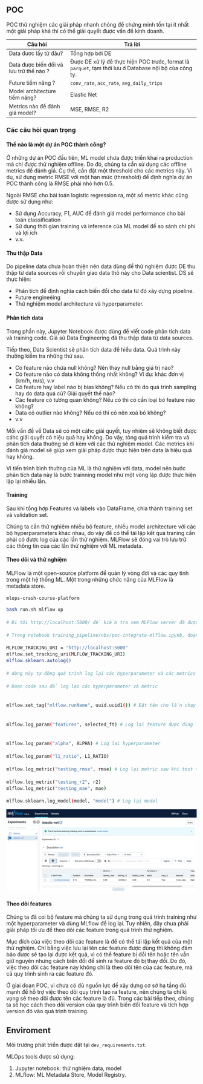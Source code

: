 ## POC

POC thử nghiệm các giải pháp nhanh chóng để chứng minh tồn tại ít nhất một giải pháp khả thi có thể giải quyết được vấn đề kinh doanh.


|Câu hỏi|Trả lời|
|-------|-------|
|Data được lấy từ đâu?|Tổng hợp bởi DE|
|Data được biến đổi và lưu trữ thế nào ?|Được DE xử lý để thực hiện POC trước, format là `parquet`, tạm thời lưu ở Database nội bộ của công ty.|
|Future tiềm năng ?|`conv_rate`, `acc_rate`, `avg_daily_trips`|
|Model architecture tiềm năng?|Elastic Net|
|Metrics nào để đánh giá model?|MSE, RMSE, R2|

### Các câu hỏi quan trọng

#### Thế nào là một dự án POC thành công?

Ở những dự án POC đầu tiên, ML model chưa được triển khai ra production mà chỉ được thử nghiệm offline. Do đó, chúng ta cần sử dụng các offline metrics để đánh giá. Cụ thể, cần đặt một threshold cho các metrics này. Ví dụ, sử dụng metric RMSE với một hạn mức (threshold) để định nghĩa dự án POC thành công là RMSE phải nhỏ hơn 0.5.

Ngoài RMSE cho bài toán logistic regression ra, một số metric khác cũng được sử dụng như:

- Sử dụng Accuracy, F1, AUC để đánh giá model performance cho bài toán classification
- Sử dụng thời gian training và inference của ML model để so sánh chi phí và lợi ích
- v.v.

#### Thu thập Data

Do pipeline data chưa hoàn thiện nên data dùng để thử nghiệm được DE thu thập từ data sources rồi chuyển giao data thô này cho Data scientist. DS sẽ thực hiện:
- Phân tích để định nghĩa cách biến đổi cho data từ đó xây dựng pipeline.
- Future engineẻing
- Thử nghiệm model architecture và hyperparameter.

#### Phân tích data

Trong phần này, Jupyter Notebook được dùng để viết code phân tích data và training code. Giả sử Data Engineering đã thu thập data từ data sources.

Tiếp theo, Data Scientist sẽ phân tích data để hiểu data. Quá trình này thường kiểm tra những thứ sau.

- Có feature nào chứa null không? Nên thay null bằng giá trị nào?
- Có feature nào có data không thống nhất không? Ví dụ: khác đơn vị (km/h, m/s), v.v
- Có feature hay label nào bị bias không? Nếu có thì do quá trình sampling hay do data quá cũ? Giải quyết thế nào?
- Các feature có tương quan không? Nếu có thì có cần loại bỏ feature nào không?
- Data có outlier nào không? Nếu có thì có nên xoá bỏ không?
- v.v

Mỗi vấn đề về Data sẽ có một cáhc giải quyết, tuy nhiêm sẽ không biết được cáhc giải quyết có hiệu quả hay không. Do vậy, tỏng quá trình kiểm tra và phân tích data thường sẽ đi kèm với các thử nghiệm model. Các metrics khi đánh giá model sẽ giúp xem giải pháp được thực hiện trên data là hiệu quả hay không.

Vì tiến trình bình thường của ML là thử nghiệm với data, model nên bước phân tích data này là bước trainning model như một vòng lặp được thực hiện lặp lại nhiều lần.

#### Training

Sau khi tổng hợp Features và labels vào DataFrame, chia thành training set và validation set.

Chúng ta cần thử nghiệm nhiều bộ feature, nhiều model architecture với các bộ hyperparameters khác nhau, do vậy để có thể tái lập kết quả traning cần phải có được log của các lần thử nghiệm. MLFlow sẽ đóng vai trò lưu trữ các thông tin của các lần thử nghiệm với ML metadata.


#### Theo dõi và thử nghiệm

MLFlow là một open-source platform để quản lý vòng đời và các quy tình trong một hệ thống ML. Một trong những chức năng của MLFlow là metadata store.


`mlops-crash-course-platform`


```sh
bash run.sh mlflow up 

# Đi tới http://localhost:5000/ để kiểm tra xem MLFlow server đã được khởi tạo chưa.

# Trong notebook training_pipeline/nbs/poc-integrate-mlflow.ipynb, đoạn code sau được thêm vào ở đoạn code training để tích hợp MLflow vào đoạn code training

MLFLOW_TRACKING_URI = "http://localhost:5000"
mlflow.set_tracking_uri(MLFLOW_TRACKING_URI)
mlflow.sklearn.autolog() 

# dòng này tự động quá trình log lại các hyperparameter và các metrics trong quá trình training 

# Đoạn code sau để log lại các hyperparameter và metric


mlflow.set_tag("mlflow.runName", uuid.uuid1()) # Đặt tên cho lần chạy


mlflow.log_param("features", selected_ft) # Log lại feature được dùng


mlflow.log_param("alpha", ALPHA) # Log lại hyperparameter

mlflow.log_param("l1_ratio", L1_RATIO)

mlflow.log_metric("testing_rmse", rmse) # Log lại metric sau khi test trên test set

mlflow.log_metric("testing_r2", r2)
mlflow.log_metric("testing_mae", mae)

mlflow.sklearn.log_model(model, "model") # Log lại model


```

![Alt text](image-3.png)

#### Theo dõi features


Chúng ta đã coi bộ feature mà chúng ta sử dụng trong quá trình training như một hyperparameter và dùng MLflow để log lại. Tuy nhiên, đây chưa phải giải pháp tối ưu để theo dõi các feature trong quá trình thử nghiệm.

Mục đích của việc theo dõi các feature là để có thể tái lập kết quả của một thử nghiệm. Chỉ bằng việc lưu lại tên các feature được dùng thì không đảm bảo được sẽ tạo lại được kết quả, vì có thể feature bị đổi tên hoặc tên vẫn giữ nguyên nhưng cách biến đổi để sinh ra feature đó bị thay đổi. Do đó, việc theo dõi các feature này không chỉ là theo dõi tên của các feature, mà cả quy trình sinh ra các feature đó.

Ở giai đoạn POC, vì chưa có đủ nguồn lực để xây dựng cơ sở hạ tầng đủ mạnh để hỗ trợ việc theo dõi quy trình tạo ra feature, nên chúng ta chỉ kì vọng sẽ theo dõi được tên các feature là đủ. Trong các bài tiếp theo, chúng ta sẽ học cách theo dõi version của quy trình biến đổi feature và tích hợp version đó vào quá trình training.


## Enviroment

Môi trường phát triển được đặt tại `dev_requirements.txt`.

MLOps tools được sử dụng:

1. Jupyter notebook: thử nghiệm data, model
2. MLflow: ML Metadata Store, Model Registry.

